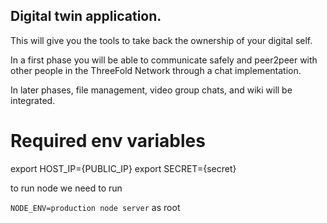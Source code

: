 ## Digital twin application.

This will give you the tools to take back the ownership of your digital self.

In a first phase you will be able to communicate safely and peer2peer with other people in the ThreeFold Network through a chat implementation.

In later phases, file management, video group chats, and wiki will be integrated.

# Required env variables

export HOST_IP={PUBLIC_IP}
export SECRET={secret}


to run node we need to run 

`NODE_ENV=production node server` as root
